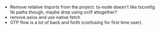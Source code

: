 - Remove relative imports from the project. ts-node doesn't like tsconfig lib paths though, maybe drop using oclif altogether?
- remove axios and use native fetch
- OTP flow is a lot of back and forth (confusing for first time user).
